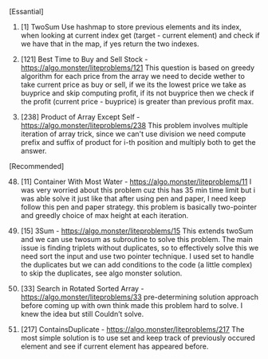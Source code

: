 [Essantial]

1. [1] TwoSum
    Use hashmap to store previous elements and its index, when looking at current index get (target - current element) and check if we have that in the map, if yes return the two indexes.

2. [121] Best Time to Buy and Sell Stock - https://algo.monster/liteproblems/121
    This question is based on greedy algorithm
    for each price from the array we need to decide wether to take current price as buy or sell, if we its the lowest price we take as buyprice and skip computing profit, if its not buyprice then we check if the profit (current price - buyprice) is greater than previous profit max.

44. [238] Product of Array Except Self - https://algo.monster/liteproblems/238
    This problem involves multiple iteration of array trick, since we can't use division we need compute prefix and suffix of product for i-th position and multiply both to get the answer.

[Recommended]

48. [11] Container With Most Water - https://algo.monster/liteproblems/11
    I was very worried about this problem cuz this has 35 min time limit but i was able solve it just like that after using pen and paper, I need keep follow this pen and paper strategy. this problem is basically two-pointer and greedly choice of max height at each iteration.

43. [15] 3Sum - https://algo.monster/liteproblems/15
    This extends twoSum and we can use twosum as subroutine to solve this problem. The main issue is finding triplets without duplicates, so to effectively solve this we need sort the input and use two pointer technique. I used set to handle the duplicates but we can add conditions to the code (a little complex) to skip the duplicates, see algo monster solution.

69. [33] Search in Rotated Sorted Array - https://algo.monster/liteproblems/33
    pre-determining solution approach before coming up with own think made this problem hard to solve. I knew the idea but still Couldn’t solve.

4. [217] ContainsDuplicate - https://algo.monster/liteproblems/217
    The most simple solution is to use set and keep track of previously occured element and see if current element has appeared before. 